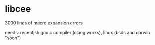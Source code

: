 # libcee
3000 lines of macro expansion errors

needs: recentish gnu c compiler (clang works), linux (bsds and darwin "soon")
